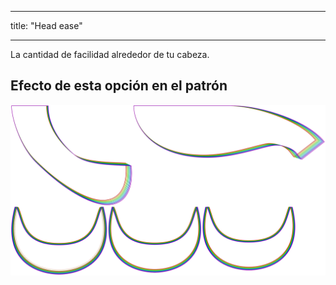 - - -
title: "Head ease"
- - -

La cantidad de facilidad alrededor de tu cabeza.

## Efecto de esta opción en el patrón

![Esta imagen muestra el efecto de esta opción superponiendo varias variantes que tienen un valor diferente para esta opción](florent_headease_sample.svg "Effect of this option on the pattern")
